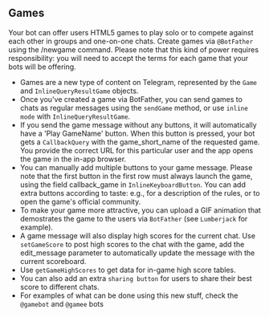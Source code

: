 ## Games

Your bot can offer users HTML5 games to play solo or to compete against each other in groups and one-on-one chats. Create games via `@BotFather` using the /newgame command. Please note that this kind of power requires responsibility: you will need to accept the terms for each game that your bots will be offering.

- Games are a new type of content on Telegram, represented by the `Game` and `InlineQueryResultGame` objects.
- Once you've created a game via BotFather, you can send games to chats as regular messages using the `sendGame` method, or use `inline mode` with `InlineQueryResultGame`.
- If you send the game message without any buttons, it will automatically have a 'Play GameName' button. When this button is pressed, your bot gets a `CallbackQuery` with the game_short_name of the requested game. You provide the correct URL for this particular user and the app opens the game in the in-app browser.
- You can manually add multiple buttons to your game message. Please note that the first button in the first row must always launch the game, using the field callback_game in `InlineKeyboardButton`. You can add extra buttons according to taste: e.g., for a description of the rules, or to open the game's official community.
- To make your game more attractive, you can upload a GIF animation that demostrates the game to the users via `BotFather` (see `Lumberjack` for example).
- A game message will also display high scores for the current chat. Use `setGameScore` to post high scores to the chat with the game, add the edit_message parameter to automatically update the message with the current scoreboard.
- Use `getGameHighScores` to get data for in-game high score tables.
- You can also add an extra `sharing button` for users to share their best score to different chats.
- For examples of what can be done using this new stuff, check the `@gamebot` and `@gamee` bots
